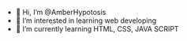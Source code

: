 - 👋 Hi, I’m @AmberHypotosis
- 👀 I’m interested in learning web developing 
- 🌱 I’m currently learning HTML, CSS, JAVA SCRIPT

<!---
AmberHypotosis/AmberHypotosis is a ✨ special ✨ repository because its `README.md` (this file) appears on your GitHub profile.
You can click the Preview link to take a look at your changes.
--->
